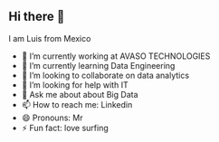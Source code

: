 ## Hi there 👋

I am Luis from Mexico 
- 🔭 I’m currently working at AVASO TECHNOLOGIES
- 🌱 I’m currently learning Data Engineering
- 👯 I’m looking to collaborate on data analytics
- 🤔 I’m looking for help with IT
- 💬 Ask me about about Big Data 
- 📫 How to reach me: Linkedin
- 😄 Pronouns: Mr
- ⚡ Fun fact: love surfing


<!--
**LuisBuruato/LuisBuruato** is a ✨ _special_ ✨ repository because its `README.md` (this file) appears on your GitHub profile.

Here are some ideas to get you started:

- 🔭 I’m currently working at YCS
- 🌱 I’m currently learning Python
- 👯 I’m looking to collaborate on data analytics
- 🤔 I’m looking for help with IT
- 💬 Ask me about Passionate about Data 
- 📫 How to reach me: Linkedin
- 😄 Pronouns: Mr
- ⚡ Fun fact: love surfing
-->
